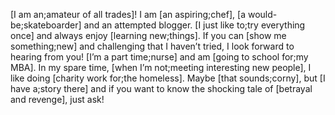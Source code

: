 [I am an;amateur of all trades]! I am [an aspiring;chef], [a would-be;skateboarder] and an attempted blogger. [I just like to;try everything once] and always enjoy [learning new;things]. If you can [show me something;new] and challenging that I haven’t tried, I look forward to hearing from you! [I’m a part time;nurse] and am [going to school for;my MBA]. In my spare time, [when I’m not;meeting interesting new people], I like doing [charity work for;the homeless]. Maybe [that sounds;corny], but [I have a;story there] and if you want to know the shocking tale of [betrayal and revenge], just ask!